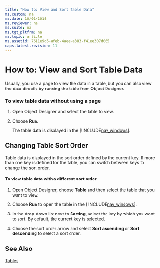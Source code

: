 ```yaml
---
title: "How to: View and Sort Table Data"
ms.custom: na
ms.date: 10/01/2018
ms.reviewer: na
ms.suite: na
ms.tgt_pltfrm: na
ms.topic: article
ms.assetid: 7611e9d5-afeb-4aee-a383-f41ee307d065
caps.latest.revision: 11
---
```

# How to: View and Sort Table Data
Usually, you use a page to view the data in a table, but you can also view the data directly by running the table from Object Designer.  

### To view table data without using a page  

1.  Open Object Designer and select the table to view.  

2.  Choose **Run**.  

     The table data is displayed in the [!INCLUDE[nav_windows](includes/nav_windows_md.md)].  

## Changing Table Sort Order  
 Table data is displayed in the sort order defined by the current key. If more than one key is defined for the table, you can switch between keys to change the sort order.  

#### To view table data with a different sort order  

1.  Open Object Designer, choose **Table** and then select the table that you want to view.  

2.  Choose **Run** to open the table in the [!INCLUDE[nav_windows](includes/nav_windows_md.md)].  

3.  In the drop-down list next to **Sorting**, select the key by which you want to sort. By default, the current key is selected.  

4.  Choose the sort order arrow and select **Sort ascending** or **Sort descending** to select a sort order.  

## See Also  
 [Tables](Tables.md)
